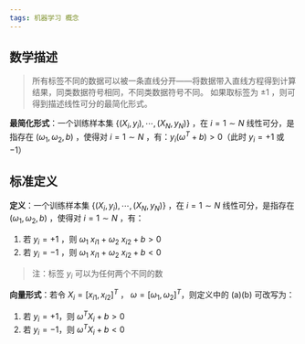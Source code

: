 ```yaml
---
tags: 机器学习 概念 
---
```


数学描述
---
>所有标签不同的数据可以被一条直线分开——将数据带入直线方程得到计算结果，同类数据符号相同，不同类数据符号不同。
>如果取标签为 $\pm 1$ ，则可得到描述线性可分的最简化形式。

**最简化形式**：一个训练样本集 $\{(X_i, y_i),\cdots, (X_N, y_N)\}$ ，在 $i=1 \sim N$ 线性可分，是指存在 $(\omega_1, \omega_2, b)$ ，使得对 $i=1 \sim N$ ，有：$y_i (\omega^T + b) > 0$（此时 $y_i = +1$ 或 $-1$）

标准定义
---
**定义**：一个训练样本集 $\{(X_i, y_i),\cdots, (X_N, y_N)\}$ ，在 $i=1 \sim N$ 线性可分，是指存在 $(\omega_1, \omega_2, b)$ ，使得对 $i=1 \sim N$ ，有：
1. 若 $y_i = +1$ ，则 $\omega_1\ x_{i1} +\omega_2\ x_{i2} + b > 0$ 
2. 若 $y_i = -1$ ，则 $\omega_1\ x_{i1} + \omega_2\ x_{i2} +b <0$ 

>注：标签 $y_i$ 可以为任何两个不同的数

**向量形式**：若令 $X_i = [x_{i1}, x_{i2}]^T$ ， $\omega = [\omega_1, \omega_2]^T$，则定义中的 (a)(b) 可改写为：
1. 若 $y_i = +1$，则 $\omega^T X_i + b > 0$ 
2. 若 $y_i = -1$，则 $\omega^T X_i + b < 0$ 
